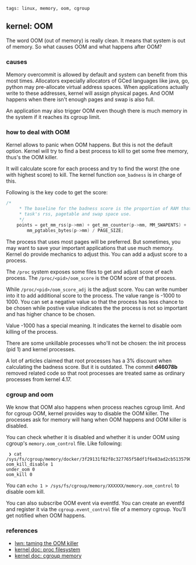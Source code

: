 ```metadata
tags: linux, memory, oom, cgroup
```

## kernel: OOM

The word OOM (out of memory) is really clean. It means that system is out of memory.
So what causes OOM and what happens after OOM?

### causes
Memory overcommit is allowed by default and system can benefit from this most times.
Allocators expecially allocators of GCed languages like java, go, python may pre-allocate
 virtual address spaces. When applications actually write to these addresses, kernel
 will assign physical pages. And OOM happens when there isn't enough pages and swap
 is also full.

An application may also trigger OOM even though there is much memory in the system
 if it reaches its cgroup limit.

### how to deal with OOM
Kernel allows to panic when OOM happens. But this is not the default option. Kernel
 will try to find a best process to kill to get some free memory, thus's the OOM
 killer.

It will calculate score for each process and try to find the worst (the one with
 highest score) to kill. The kernel function `oom_badness` is in charge of this.

Following is the key code to get the score:

```c
/*
	 * The baseline for the badness score is the proportion of RAM that each
	 * task's rss, pagetable and swap space use.
	 */
	points = get_mm_rss(p->mm) + get_mm_counter(p->mm, MM_SWAPENTS) +
		mm_pgtables_bytes(p->mm) / PAGE_SIZE;
```

The process that uses most pages will be preferred. But sometimes, you may want to
 save your important applications that use much memory. Kernel do provide mechanics
 to adjust this. You can add a adjust score to a process.

The `/proc` system exposes some files to get and adjust score of each process. The
 `/proc/<pid>/oom_score` is the OOM score of that process.

While `/proc/<pid>/oom_score_adj` is the adjust score. You can write number into it
 to add additional score to the process. The value range is -1000 to 1000. You can
 set a negative value so that the process has less chance to be chosen while postive
 value indicates the the process is not so important and has higher chance to be chosen.

Value -1000 has a special meaning. It indicates the kernel to disable oom killing of the
 process.

There are some unkillable processes who'll not be chosen: the init process (pid 1) and
 kernel processes.

A lot of articles claimed that root processes has a 3% discount when calculating the
 badness score. But it is outdated. The commit **d46078b** removed related code so that
 root processes are treated same as ordinary processes from kernel 4.17.

### cgroup and oom
We know that OOM also happens when process reaches cgroup limit. And for cgroup OOM,
 kernel provides way to disable the OOM killer. The processes ask for memory will
 hang when OOM happens and OOM killer is disabled.

You can check whether it is disabled and whether it is under OOM using cgroup's
 `memory.oom_control` file. Like following:

```shell
 ❯ cat /sys/fs/cgroup/memory/docker/3f29131f82f8c327765f58df1f6e83ad2cb5135790fafd24b10f2afe8185b626/memory.oom_control
oom_kill_disable 1
under_oom 0
oom_kill 0
```

You can `echo 1 > /sys/fs/cgroup/memory/XXXXXX/memory.oom_control` to disable oom kill.

You can also subscribe OOM event via eventfd. You can create an eventfd and register
 it via the `cgroup.event_control` file of a memory cgroup. You'll get notified when
 OOM happens.

### references
- [lwn: taming the OOM killer](https://lwn.net/Articles/317814/)
- [kernel doc: proc filesystem](https://www.kernel.org/doc/Documentation/filesystems/proc.txt)
- [kernel doc: cgroup memory](https://www.kernel.org/doc/html/latest/admin-guide/cgroup-v1/memory.html)
